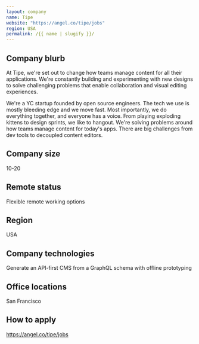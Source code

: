 ```yaml
---
layout: company
name: Tipe
website: "https://angel.co/tipe/jobs"
region: USA
permalink: /{{ name | slugify }}/
---
```


## Company blurb

At Tipe, we're set out to change how teams manage content for all their applications. We're constantly building and experimenting with new designs to solve challenging problems that enable collaboration and visual editing experiences. 

We're a YC startup founded by open source engineers. The tech we use is mostly bleeding edge and we move fast. Most importantly, we do everything together, and everyone has a voice. From playing exploding kittens to design sprints, we like to hangout. We're solving problems around how teams manage content for today's apps. There are big challenges from dev tools to decoupled content editors.

## Company size

10-20

## Remote status

Flexible remote working options

## Region

USA

## Company technologies

Generate an API-first CMS from a GraphQL schema with offline prototyping

## Office locations

San Francisco

## How to apply

https://angel.co/tipe/jobs
